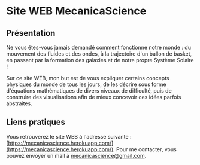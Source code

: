 # Site WEB MecanicaScience
## Présentation
Ne vous êtes-vous jamais demandé comment fonctionne notre monde : du mouvement des fluides et des ondes, à la trajectoire d'un ballon de basket, en passant par la formation des galaxies et de notre propre Système Solaire !

Sur ce site WEB, mon but est de vous expliquer certains concepts physiques du monde de tous les jours, de les décrire sous forme d'équations mathématiques de divers niveaux de difficulté, puis de construire des visualisations afin de mieux concevoir ces idées parfois abstraites.

## Liens pratiques
Vous retrouverez le site WEB à l'adresse suivante : [https://mecanicascience.herokuapp.com/](https://mecanicascience.herokuapp.com/).
Pour me contacter, vous pouvez envoyer un mail à [mecanicascience@gmail.com](mailto:mecanicascience@gmail.com).
